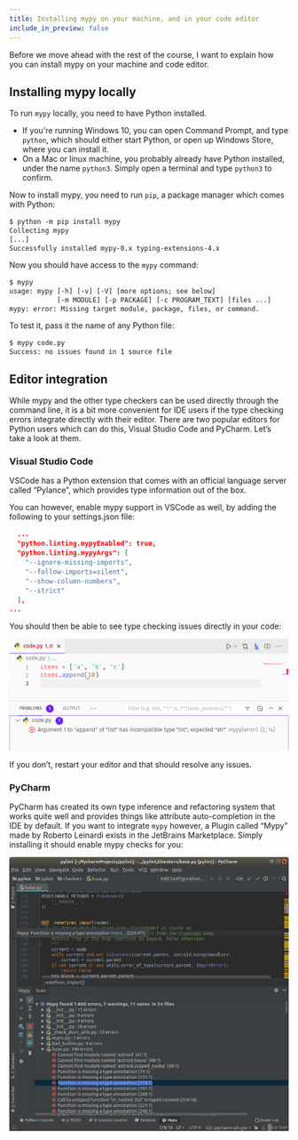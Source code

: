 ```yaml
---
title: Installing mypy on your machine, and in your code editor
include_in_preview: false
---
```


Before we move ahead with the rest of the course, I want to explain how you can
install mypy on your machine and code editor.

## Installing mypy locally

To run `mypy` locally, you need to have Python installed.

- If you're running Windows 10, you can open Command Prompt, and type `python`,
  which should either start Python, or open up Windows Store, where you can
  install it.
- On a Mac or linux machine, you probably already have Python installed, under
  the name `python3`. Simply open a terminal and type `python3` to confirm.

Now to install mypy, you need to run `pip`, a package manager which comes with
Python:

```console
$ python -m pip install mypy
Collecting mypy
[...]
Successfully installed mypy-0.x typing-extensions-4.x
```

Now you should have access to the `mypy` command:

```console
$ mypy
usage: mypy [-h] [-v] [-V] [more options; see below]
            [-m MODULE] [-p PACKAGE] [-c PROGRAM_TEXT] [files ...]
mypy: error: Missing target module, package, files, or command.
```

To test it, pass it the name of any Python file:

```console
$ mypy code.py
Success: no issues found in 1 source file
```

## Editor integration

While mypy and the other type checkers can be used directly through the command line, it is a bit more convenient for IDE users if the type checking errors integrate directly with their editor. There are two popular editors for Python users which can do this, Visual Studio Code and PyCharm. Let’s take a look at them.

### Visual Studio Code

VSCode has a Python extension that comes with an official language server called “Pylance”, which provides type information out of the box.

You can however, enable mypy support in VSCode as well, by adding the following to your settings.json file:

```json
  ...
  "python.linting.mypyEnabled": true,
  "python.linting.mypyArgs": [
    "--ignore-missing-imports",
    "--follow-imports=silent",
    "--show-column-numbers",
    "--strict"
  ],
...
```

You should then be able to see type checking issues directly in your code:

![mypy on VSCode](../_images/vscode.png)

If you don’t, restart your editor and that should resolve any issues.

### PyCharm

PyCharm has created its own type inference and refactoring system that works quite well and provides things like attribute auto-completion in the IDE by default. If you want to integrate `mypy` however, a Plugin called “Mypy” made by Roberto Leinardi exists in the JetBrains Marketplace. Simply installing it should enable mypy checks for you:

![mypy on PyCharm](../_images/pycharm.png)
